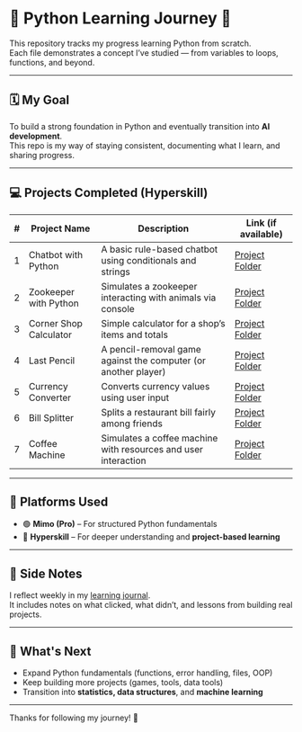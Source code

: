 # 🐍 Python Learning Journey 🚀

This repository tracks my progress learning Python from scratch.  
Each file demonstrates a concept I’ve studied — from variables to loops, functions, and beyond.

---

## 🗓️ My Goal

To build a strong foundation in Python and eventually transition into **AI development**.  
This repo is my way of staying consistent, documenting what I learn, and sharing progress.

---


## 💻 Projects Completed (Hyperskill)

| #   | Project Name                        | Description                                | Link (if available)      |
|-----|-------------------------------------|--------------------------------------------|---------------------------|
| 1   | Chatbot with Python                 | A basic rule-based chatbot using conditionals and strings | [Project Folder](projects/01-Chatbot-with-Python) |
| 2   | Zookeeper with Python               | Simulates a zookeeper interacting with animals via console | [Project Folder](projects/02-Zookeper-with-Python) |
| 3   | Corner Shop Calculator              | Simple calculator for a shop’s items and totals | [Project Folder](projects/03-CornerShopCalc-with-Python) |
| 4   | Last Pencil                         | A pencil-removal game against the computer (or another player) | [Project Folder](projects/04-LastPencil-with-Python) |
| 5   | Currency Converter                  | Converts currency values using user input | [Project Folder](projects/05-CurrencyConverter-with-Python) |
| 6   | Bill Splitter                       | Splits a restaurant bill fairly among friends | [Project Folder](projects/06-BillSplitter-with-Python) |
| 7   | Coffee Machine                      | Simulates a coffee machine with resources and user interaction | [Project Folder](projects/07-CoffeMachine-with-Python) |

---

## 📌 Platforms Used

- 🟢 **Mimo (Pro)** – For structured Python fundamentals  
- 🔵 **Hyperskill** – For deeper understanding and **project-based learning**

---

## 🧠 Side Notes

I reflect weekly in my [learning journal](learning-journal/).  
It includes notes on what clicked, what didn’t, and lessons from building real projects.

---

## 📍 What's Next

- Expand Python fundamentals (functions, error handling, files, OOP)  
- Keep building more projects (games, tools, data tools)  
- Transition into **statistics, data structures**, and **machine learning**

---

Thanks for following my journey! 🙌


